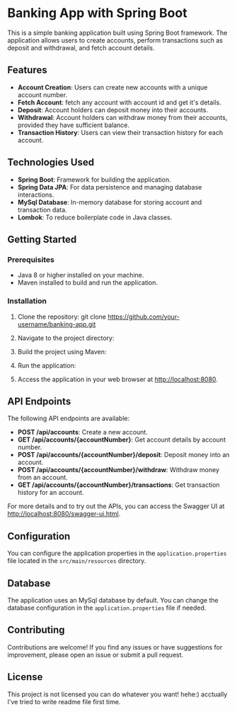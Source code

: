 # Banking App with Spring Boot

This is a simple banking application built using Spring Boot framework. The application allows users to create accounts, perform transactions such as deposit and withdrawal, and fetch account details.

## Features

- **Account Creation**: Users can create new accounts with a unique account number.
- **Fetch Account**: fetch any account with account id and get it's details.
- **Deposit**: Account holders can deposit money into their accounts.
- **Withdrawal**: Account holders can withdraw money from their accounts, provided they have sufficient balance.
- **Transaction History**: Users can view their transaction history for each account.

## Technologies Used

- **Spring Boot**: Framework for building the application.
- **Spring Data JPA**: For data persistence and managing database interactions.
- **MySql Database**: In-memory database for storing account and transaction data.
- **Lombok**: To reduce boilerplate code in Java classes.

## Getting Started

### Prerequisites

- Java 8 or higher installed on your machine.
- Maven installed to build and run the application.

### Installation

1. Clone the repository: git clone https://github.com/your-username/banking-app.git

2. Navigate to the project directory:
   
3. Build the project using Maven:
   
4. Run the application:

   
5. Access the application in your web browser at [http://localhost:8080](http://localhost:8080).

## API Endpoints

The following API endpoints are available:

- **POST /api/accounts**: Create a new account.
- **GET /api/accounts/{accountNumber}**: Get account details by account number.
- **POST /api/accounts/{accountNumber}/deposit**: Deposit money into an account.
- **POST /api/accounts/{accountNumber}/withdraw**: Withdraw money from an account.
- **GET /api/accounts/{accountNumber}/transactions**: Get transaction history for an account.

For more details and to try out the APIs, you can access the Swagger UI at [http://localhost:8080/swagger-ui.html](http://localhost:8080/swagger-ui.html).

## Configuration

You can configure the application properties in the `application.properties` file located in the `src/main/resources` directory.

## Database

The application uses an MySql database by default. You can change the database configuration in the `application.properties` file if needed.

## Contributing

Contributions are welcome! If you find any issues or have suggestions for improvement, please open an issue or submit a pull request.

## License

This project is not licensed you can do whatever you want! hehe:) acctually I've tried to write readme file first time.







